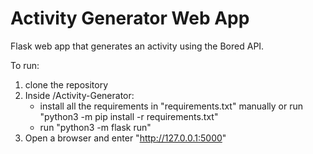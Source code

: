 # Activity Generator Web App

Flask web app that generates an activity using the Bored API. 

To run:
1. clone the repository
2. Inside /Activity-Generator:
   - install all the requirements in "requirements.txt" manually or run "python3 -m pip install -r requirements.txt"
   - run "python3 -m flask run"
5. Open a browser and enter "http://127.0.0.1:5000"
